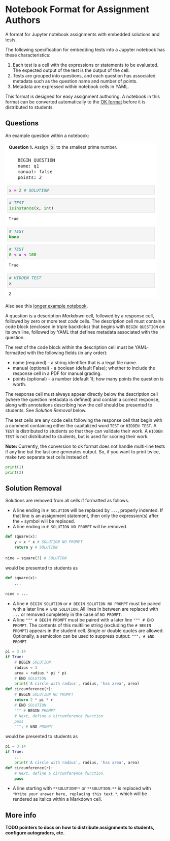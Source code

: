 # Notebook Format for Assignment Authors

A format for Jupyter notebook assignments with embedded solutions and tests.

The following specification for embedding tests into a Jupyter notebook has
these characteristics:

1. Each test is a cell with the expressions or statements to be evaluated. The
   expected output of the test is the output of the cell.
2. Tests are grouped into questions, and each question has associated metadata
   such as the question name and number of points.
3. Metadata are expressed within notebook cells in YAML.

This format is designed for easy assignment authoring. A notebook in this format
can be converted automatically to the [OK
format](https://github.com/data-8/Gofer-Grader/blob/master/docs/ok-test-format.md)
before it is distributed to students.

## Questions

An example question within a notebook:

<img src="example-question.png" />

Also see this [longer example
notebook](https://github.com/okpy/jupyter-assignment/blob/master/tests/example.ipynb).

A question is a description *Markdown* cell, followed by a response cell,
followed by zero or more test *code* cells. The description cell must contain a
code block (enclosed in triple backticks) that begins with `BEGIN QUESTION` on
its own line, followed by YAML that defines metadata associated with the
question.

The rest of the code block within the description cell must be YAML-formatted
with the following fields (in any order):

* name (required) - a string identifier that is a legal file name.
* manual (optional) - a boolean (default False); whether to include the response
  cell in a PDF for manual grading.
* points (optional) - a number (default 1); how many points the question is
  worth.

The response cell must always appear directly below the description cell (where
the question metadata is defined) and contain a correct response, along with
annotations describing how the cell should be presented to students. See
*Solution Removal* below.

The test cells are any code cells following the response cell that begin with a
comment containing either the capitalized word `TEST` or `HIDDEN TEST`. A `TEST`
is distributed to students so that they can validate their work. A `HIDDEN TEST`
is not distributed to students, but is used for scoring their work.

**Note:** Currently, the conversion to ok format does not handle multi-line
tests if any line but the last one generates output. So, if you want to print
twice, make two separate test cells instead of:

```python
print(1)
print(2)
```

## Solution Removal

Solutions are removed from all cells if formatted as follows.

* A line ending in `# SOLUTION` will be replaced by `...`, properly indented. If
  that line is an assignment statement, then only the expression(s) after the
  `=` symbol will be replaced.
* A line ending in `# SOLUTION NO PROMPT` will be removed.

```python
def square(x):
    y = x * x # SOLUTION NO PROMPT
    return y # SOLUTION

nine = square(3) # SOLUTION
```

would be presented to students as

```python
def square(x):
    ...

nine = ...
```

* A line `# BEGIN SOLUTION` or `# BEGIN SOLUTION NO PROMPT` must be paired with
  a later line `# END SOLUTION`. All lines in between are replaced with `...` or
  removed completely in the case of `NO PROMPT`.
* A line `""" # BEGIN PROMPT` must be paired with a later line `""" # END
  PROMPT`. The contents of this multiline string (excluding the `# BEGIN
  PROMPT`) appears in the student cell. Single or double quotes are allowed.
  Optionally, a semicolon can be used to suppress output: `"""; # END PROMPT`

```python
pi = 3.14
if True:
    # BEGIN SOLUTION
    radius = 3
    area = radius * pi * pi
    # END SOLUTION
    print('A circle with radius', radius, 'has area', area)
def circumference(r):
    # BEGIN SOLUTION NO PROMPT
    return 2 * pi * r
    # END SOLUTION
    """ # BEGIN PROMPT
    # Next, define a circumference function.
    pass
    """; # END PROMPT
```

would be presented to students as

```python
pi = 3.14
if True:
    ...
    print('A circle with radius', radius, 'has area', area)
def circumference(r):
    # Next, define a circumference function.
    pass
```

* A line starting with `**SOLUTION**` or `**SOLUTION:**` is replaced with
  `*Write your answer here, replacing this text.*`, which will be rendered as
  italics within a Markdown cell.

## More info

**TODO pointers to docs on how to distribute assignments to students, configure autograders, etc.**